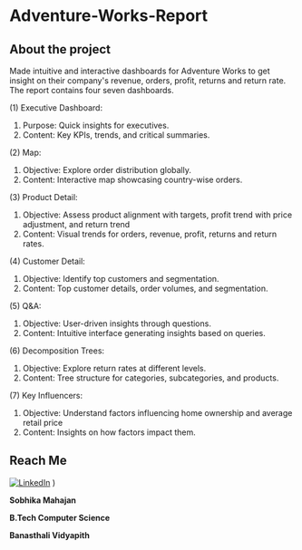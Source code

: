 # Adventure-Works-Report

## About the project

Made intuitive and interactive dashboards for Adventure Works to get insight on their company's revenue, orders, profit, returns and return rate. The report contains four seven dashboards.

(1) Executive Dashboard:
  1. Purpose: Quick insights for executives.
  2. Content: Key KPIs, trends, and critical summaries.

(2) Map:
1. Objective: Explore order distribution globally.
2. Content: Interactive map showcasing country-wise orders.

(3) Product Detail:
  1. Objective: Assess product alignment with targets, profit trend with price adjustment, and return trend
  2. Content: Visual trends for orders, revenue, profit, returns and return rates.

(4) Customer Detail:
1. Objective: Identify top customers and segmentation.
2. Content: Top customer details, order volumes, and segmentation.

(5) Q&A:
1. Objective: User-driven insights through questions.
2. Content: Intuitive interface generating insights based on queries.

(6) Decomposition Trees:
1. Objective: Explore return rates at different levels.
2. Content: Tree structure for categories, subcategories, and products.

(7) Key Influencers:
1. Objective: Understand factors influencing home ownership and average retail price
2. Content: Insights on how factors impact them.


## Reach Me
[![LinkedIn](https://img.shields.io/badge/LinkedIn-connect-blue.svg?logo=linkedin&logoColor=white)](https://www.linkedin.com/in/sobhika-mahajan-16776b1b8/) )

**Sobhika Mahajan**

**B.Tech Computer Science**

**Banasthali Vidyapith**
